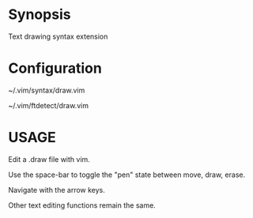 # Synopsis
Text drawing syntax extension

# Configuration

~/.vim/syntax/draw.vim

~/.vim/ftdetect/draw.vim

# USAGE

Edit a .draw file with vim.

Use the space-bar to toggle the "pen" state between move, draw, erase.

Navigate with the arrow keys.

Other text editing functions remain the same.
